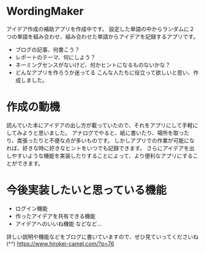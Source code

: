 # WordingMaker
アイデア作成の補助アプリを作成中です。
設定した単語の中からランダムに２つの単語を組み合わせ、組み合わせた単語からアイデアを記録するアプリです。
* ブログの記事、何書こう？
* レポートのテーマ、何にしよう？
* ネーミングセンスがないけど、何かヒントになるものないかな？
* どんなアプリを作ろうか迷ってる
こんな人たちに役立って欲しいと思い、作成しました。

# 作成の動機
読んでいた本にアイデアの出し方が載っていたので、それをアプリにして手軽にしてみようと思いました。
アナログでやると、紙に書いたり、場所を取ったり、嵩張ったりと不便な点が多いものです。
しかしアプリでの作業が可能になれば、好きな時に好きなヒントをいつでも記録できます。
さらにアイデアを出しやすいような機能を実装したりすることによって、より便利なアプリにすることができます。


# 今後実装したいと思っている機能
* ログイン機能
* 作ったアイデアを共有できる機能
* アイデアへのいいね機能
などなど...


詳しい説明や機能などをブログに書いていますので、ぜひ見ていってくださいね(^^)
https://www.hirokei-camel.com/?p=76
